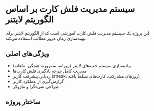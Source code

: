 # سیستم مدیریت فلش کارت بر اساس الگوریتم لایتنر

این پروژه یک سیستم مدیریت فلش کارت آموزشی است که از الگوریتم لایتنر برای بهینه‌سازی زمان مرور مطالب استفاده می‌کند.

## ویژگی‌های اصلی

- پیاده‌سازی سیستم جعبه‌های لایتنر (روزانه، سه‌روزه، هفتگی، ماهانه)
- مدیریت کامل چرخه یادگیری فلش کارت‌ها
- ردیابی پیشرفت کاربر (streak، روزهای مشارکت، کارت‌های تسلط یافته)
- گزارش‌گیری از عملکرد کاربر
- طراحی شیءگرا و ماژولار

## ساختار پروژه
